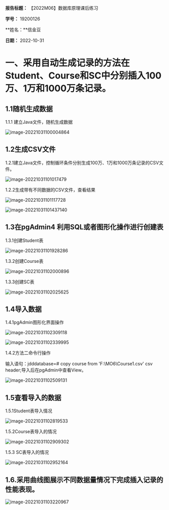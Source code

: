 **报告标题：** 【2022M06】数据库原理课后练习

**学号：** 19200126

**姓名：**信金豆

**日期：** 2022-10-31

# 一、采用自动生成记录的方法在Student、Course和SC中分别插入100万、1万和1000万条记录。

## 1.1随机生成数据

1.1.1 建立Java文件，随机生成数据

![image-20221031100004864](C:\Users\信金豆\AppData\Roaming\Typora\typora-user-images\image-20221031100004864.png)



## 1.2生成CSV文件

1.2.1建立Java文件，控制循环条件分别生成100万、1万和1000万条记录的CSV文件。

![image-20221031101017479](C:\Users\信金豆\AppData\Roaming\Typora\typora-user-images\image-20221031101017479.png)



1.2.2生成带有不同数据的CSV文件，查看结果

![image-20221031101117728](C:\Users\信金豆\AppData\Roaming\Typora\typora-user-images\image-20221031101117728.png)

![image-20221031101437140](C:\Users\信金豆\AppData\Roaming\Typora\typora-user-images\image-20221031101437140.png)



## 1.3在pgAdmin4 利用SQL或者图形化操作进行创建表

1.3.1创建Student表

![image-20221031101928286](C:\Users\信金豆\AppData\Roaming\Typora\typora-user-images\image-20221031101928286.png)

1.3.2创建Course表

![image-20221031102000896](C:\Users\信金豆\AppData\Roaming\Typora\typora-user-images\image-20221031102000896.png)

1.3.3创建SC表

![image-20221031102025625](C:\Users\信金豆\AppData\Roaming\Typora\typora-user-images\image-20221031102025625.png)



## 1.4导入数据

1.4.1pgAdmin图形化界面操作

![image-20221031102309118](C:\Users\信金豆\AppData\Roaming\Typora\typora-user-images\image-20221031102309118.png)

![image-20221031102339995](C:\Users\信金豆\AppData\Roaming\Typora\typora-user-images\image-20221031102339995.png)

1.4.2方法二命令行操作

输入语句：jdddatabase=# copy course from 'F:\MO6\Course1.csv' csv header;导入后在pgAdmin中查看View。

![image-20221031102509131](C:\Users\信金豆\AppData\Roaming\Typora\typora-user-images\image-20221031102509131.png)



## 1.5查看导入的数据

1.5.1Student表导入情况

![image-20221031102819533](C:\Users\信金豆\AppData\Roaming\Typora\typora-user-images\image-20221031102819533.png)

1.5.2Course表导入的情况

![image-20221031102909302](C:\Users\信金豆\AppData\Roaming\Typora\typora-user-images\image-20221031102909302.png)

1.5.3 SC表导入的情况

![image-20221031102952164](C:\Users\信金豆\AppData\Roaming\Typora\typora-user-images\image-20221031102952164.png)



## 1.6.采用曲线图展示不同数据量情况下完成插入记录的性能表现。

![image-20221031103220967](C:\Users\信金豆\AppData\Roaming\Typora\typora-user-images\image-20221031103220967.png)

